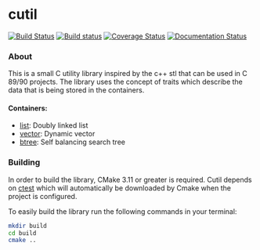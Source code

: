 # cutil
[![Build Status](https://travis-ci.org/matthewcpp/cutil.svg?branch=master)](https://travis-ci.org/matthewcpp/cutil) [![Build status](https://ci.appveyor.com/api/projects/status/skgkjns111qnmxr9/branch/master?svg=true)](https://ci.appveyor.com/project/matthewcpp/cutil/branch/master) [![Coverage Status](https://coveralls.io/repos/github/matthewcpp/cutil/badge.svg?branch=master)](https://coveralls.io/github/matthewcpp/cutil?branch=master) [![Documentation Status](https://readthedocs.org/projects/cutil/badge/?version=master)](https://cutil.readthedocs.io/en/master/?badge=master)


### About
This is a small C utility library inspired by the c++ stl that can be used in C 89/90 projects.  The library uses the concept of traits which describe the data that is being stored in the containers.

#### Containers:
- [list](https://cutil.readthedocs.io/en/master/list_8h.html): Doubly linked list
- [vector](https://cutil.readthedocs.io/en/master/vector_8h.html): Dynamic vector
- [btree](https://cutil.readthedocs.io/en/master/btree_8h.html): Self balancing search tree

### Building
In order to build the library, CMake 3.11 or greater is required.  Cutil depends on [ctest](https://github.com/matthewcpp/ctest) which will automatically be downloaded by Cmake when the project is configured.

To easily build the library run the following commands in your terminal:
```bash
mkdir build
cd build
cmake ..
```
